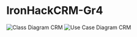 ﻿# IronHackCRM-Gr4
![Class Diagram CRM](https://user-images.githubusercontent.com/106558181/184401542-b2ad2a81-6f16-41eb-9777-5e8e422fb436.png)
![Use Case Diagram CRM](https://user-images.githubusercontent.com/106558181/184401544-21cf6cff-aeaa-4692-92b5-a29c374b1fbd.png)
